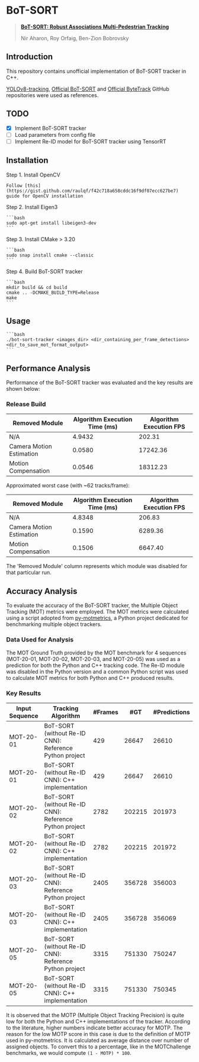 # BoT-SORT

> [**BoT-SORT: Robust Associations Multi-Pedestrian Tracking**](https://arxiv.org/abs/2206.14651)
>
> Nir Aharon, Roy Orfaig, Ben-Zion Bobrovsky

## Introduction

This repository contains unofficial implementation of BoT-SORT tracker in C++.

[YOLOv8-tracking](https://github.com/mikel-brostrom/yolov8_tracking), [Official BoT-SORT](https://github.com/NirAharon/BoT-SORT) and [Official ByteTrack](https://github.com/ifzhang/ByteTrack) GitHub repositories were used as references.

## TODO

- [x] Implement BoT-SORT tracker
- [ ] Load parameters from config file
- [ ] Implement Re-ID model for BoT-SORT tracker using TensorRT

## Installation

Step 1. Install OpenCV

    Follow [this](https://gist.github.com/raulqf/f42c718a658cddc16f9df07ecc627be7) guide for OpenCV installation

Step 2. Install Eigen3

    ```bash
    sudo apt-get install libeigen3-dev
    ```

Step 3. Install CMake > 3.20

    ```bash
    sudo snap install cmake --classic
    ```

Step 4. Build BoT-SORT tracker

    ```bash
    mkdir build && cd build
    cmake .. -DCMAKE_BUILD_TYPE=Release
    make
    ```

## Usage

    ```bash
    ./bot-sort-tracker <images_dir> <dir_containing_per_frame_detections> <dir_to_save_mot_format_output>
    ```

## Performance Analysis

Performance of the BoT-SORT tracker was evaluated and the key results are shown below:

### Release Build

| Removed Module              | Algorithm Execution Time (ms) | Algorithm Execution FPS |
|-----------------------------|-------------------------------|-------------------------|
| N/A                         | 4.9432                        | 202.31                  |
| Camera Motion Estimation    | 0.0580                        | 17242.36                |
| Motion Compensation         | 0.0546                        | 18312.23                |

Approximated worst case (with ~62 tracks/frame):

| Removed Module              | Algorithm Execution Time (ms) | Algorithm Execution FPS |
|-----------------------------|-------------------------------|-------------------------|
| N/A                         | 4.8348                        | 206.83                  |
| Camera Motion Estimation    | 0.1590                        | 6289.36                 |
| Motion Compensation         | 0.1506                        | 6647.40                 |

The 'Removed Module' column represents which module was disabled for that particular run.

## Accuracy Analysis

To evaluate the accuracy of the BoT-SORT tracker, the Multiple Object Tracking (MOT) metrics were employed. The MOT metrics were calculated using a script adopted from [py-motmetrics](https://github.com/cheind/py-motmetrics), a Python project dedicated for benchmarking multiple object trackers.

### Data Used for Analysis

The MOT Ground Truth provided by the MOT benchmark for 4 sequences (MOT-20-01, MOT-20-02, MOT-20-03, and MOT-20-05) was used as a prediction for both the Python and C++ tracking code. The Re-ID module was disabled in the Python version and a common Python script was used to calculate MOT metrics for both Python and C++ produced results.

### Key Results

| Input Sequence | Tracking Algorithm                                   | #Frames | #GT | #Predictions | MOTP  | MOTA  | IDF1   | ID-Switches | Precision | Recall | TP   | Predictions - FP | FP | FN |
|----------------|------------------------------------------------------|---------|-----|--------------|-------|-------|--------|-------------|-----------|--------|------|------------------|----|----|
| MOT-20-01      | BoT-SORT (without Re-ID CNN): Reference Python project   | 429     | 26647 | 26610        | 1.1175| 99.8611| 99.3184 | 0           | 100.00   | 99.8611| 26610 | 0                | 0  | 37 |
| MOT-20-01      | BoT-SORT (without Re-ID CNN): C++ implementation        | 429     | 26647 | 26610        | 3.5014| 99.8536| 98.8189 | 2           | 100.00   | 99.8611| 26610 | 0                | 0  | 37 |
| MOT-20-02      | BoT-SORT (without Re-ID CNN): Reference Python project   | 2782    | 202215 | 201973     | 0.7853| 99.8803| 98.4344 | 0           | 100.00   | 99.8803| 201973| 0                | 0  | 242 |
| MOT-20-02      | BoT-SORT (without Re-ID CNN): C++ implementation        | 2782    | 202215 | 201972     | 2.6858| 99.8630| 97.9408 | 20          | 99.9965  | 99.8764| 201965| 7                | 7  | 250 |
| MOT-20-03      | BoT-SORT (without Re-ID CNN): Reference Python project   | 2405    | 356728 | 356003     | 1.0984| 99.7892| 99.1364 | 27          | 100.00   | 99.7968| 356003| 0                | 0  | 725 |
| MOT-20-03      | BoT-SORT (without Re-ID CNN): C++ implementation        | 2405    | 356728 | 356069     | 2.3445| 99.7881| 99.6073 | 27          | 99.9902  | 99.8055| 356034| 35               | 35 | 694 |
| MOT-20-05      | BoT-SORT (without Re-ID CNN): Reference Python project   | 3315    | 751330 | 750247     | 0.7992| 99.8509| 99.8243 | 37          | 100.00   | 99.8559| 750247| 0                | 0  | 1083 |
| MOT-20-05      | BoT-SORT (without Re-ID CNN): C++ implementation        | 3315    | 751330 | 750345     | 2.2765| 99.8644| 99.6920 | 18          | 99.9989  | 99.8678| 750337| 8                | 8  | 993 |

It is observed that the MOTP (Multiple Object Tracking Precision) is quite low for both the Python and C++ implementations of the tracker. According to the literature, higher numbers indicate better accuracy for MOTP. The reason for the low MOTP score in this case is due to the definition of MOTP used in py-motmetrics. It is calculated as average distance over number of assigned objects. To convert this to a percentage, like in the MOTChallenge benchmarks, we would compute `(1 - MOTP) * 100`.
